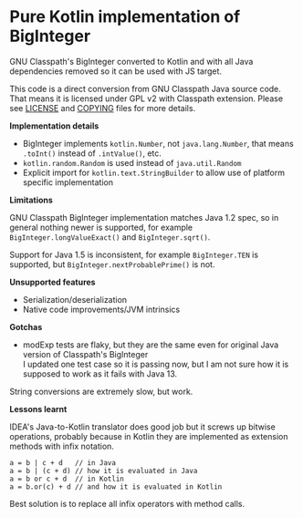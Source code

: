 # Pure Kotlin implementation of BigInteger

GNU Classpath's BigInteger converted to Kotlin and with all Java dependencies removed so it can be used with JS target.

This code is a direct conversion from GNU Classpath Java source code. That means it is licensed under GPL v2 with 
Classpath extension. Please see [LICENSE](LICENSE) and [COPYING](COPYING) files for more details. 

**Implementation details**

- BigInteger implements `kotlin.Number`, not `java.lang.Number`, that means `.toInt()` instead of `.intValue()`, etc.
- `kotlin.random.Random` is used instead of `java.util.Random`
- Explicit import for `kotlin.text.StringBuilder` to allow use of platform specific implementation

**Limitations**

GNU Classpath BigInteger implementation matches Java 1.2 spec, so in general nothing newer is supported, for example
`BigInteger.longValueExact()` and `BigInteger.sqrt()`.

Support for Java 1.5 is inconsistent, for example `BigInteger.TEN` is supported, but `BigInteger.nextProbablePrime()` is not. 

**Unsupported features**

- Serialization/deserialization
- Native code improvements/JVM intrinsics

**Gotchas**

- modExp tests are flaky, but they are the same even for original Java version of Classpath's BigInteger\
  I updated one test case so it is passing now, but I am not sure how it is supposed to work as it fails with Java 13.
    
String conversions are extremely slow, but work.
     
     
**Lessons learnt**

IDEA's Java-to-Kotlin translator does good job but it screws up bitwise operations, probably because in Kotlin
they are implemented as extension methods with infix notation. 

    a = b | c + d   // in Java
    a = b | (c + d) // how it is evaluated in Java
    a = b or c + d  // in Kotlin
    a = b.or(c) + d // and how it is evaluated in Kotlin 

Best solution is to replace all infix operators with method calls.